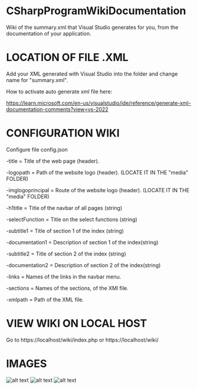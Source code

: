 # CSharpProgramWikiDocumentation

Wiki of the summary.xml that Visual Studio generates for you, from the documentation of your application. 

# LOCATION OF FILE .XML

Add your XML generated with Visual Studio into the folder and change name for "summary.xml".

How to activate auto generate xml file here:

https://learn.microsoft.com/en-us/visualstudio/ide/reference/generate-xml-documentation-comments?view=vs-2022

# CONFIGURATION WIKI
Configure file config.json

-title = Title of the web page (header).

-logopath = Path of the website logo (header).
(LOCATE IT IN THE "media" FOLDER)

-imglogoprincipal = Route of the website logo (header). 
(LOCATE IT IN THE "media" FOLDER)

-h1title = Title of the navbar of all pages (string)

-selectFunction = Title on the select functions (string)

-subtitle1 = Title of section 1 of the index (string)

-documentation1 = Description of section 1 of the index(string)

-subtitle2 = Title of section 2 of the index (string)

-documentation2 = Description of section 2 of the index(string)

-links = Names of the links in the navbar menu.

-sections = Names of the sections, of the XMl file.

-xmlpath = Path of the XML file.

# VIEW WIKI ON LOCAL HOST

Go to https://localhost/wiki/index.php or https://localhost/wiki/

# IMAGES

![alt text](https://ibb.co/pbKq3Lr)
![alt text](https://ibb.co/0D95Hgr)
![alt text](https://ibb.co/Wz1sZ0x)
